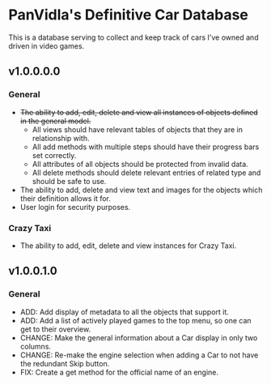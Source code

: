 # PanVidla's Definitive Car Database
This is a database serving to collect and keep track of cars I've owned and driven in video games.

## v1.0.0.0.0
### General
* ~~The ability to add, edit, delete and view all instances of objects defined in the general model.~~
  * All views should have relevant tables of objects that they are in relationship with.
  * All add methods with multiple steps should have their progress bars set correctly.
  * All attributes of all objects should be protected from invalid data.
  * All delete methods should delete relevant entries of related type and should be safe to use.
* The ability to add, delete and view text and images for the objects which their definition allows it for.
* User login for security purposes.

### Crazy Taxi
* The ability to add, edit, delete and view instances for Crazy Taxi.

## v1.0.0.1.0
### General
* ADD: Add display of metadata to all the objects that support it.
* ADD: Add a list of actively played games to the top menu, so one can get to their overview.
* CHANGE: Make the general information about a Car display in only two columns.
* CHANGE: Re-make the engine selection when adding a Car to not have the redundant Skip button.
* FIX: Create a get method for the official name of an engine.
